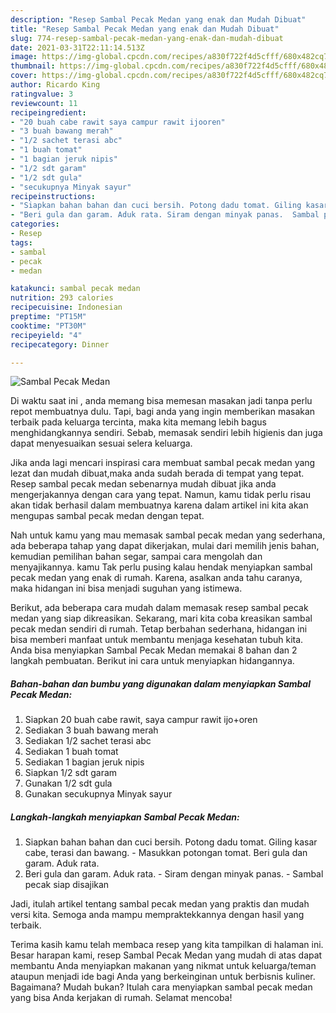 ```yaml
---
description: "Resep Sambal Pecak Medan yang enak dan Mudah Dibuat"
title: "Resep Sambal Pecak Medan yang enak dan Mudah Dibuat"
slug: 774-resep-sambal-pecak-medan-yang-enak-dan-mudah-dibuat
date: 2021-03-31T22:11:14.513Z
image: https://img-global.cpcdn.com/recipes/a830f722f4d5cfff/680x482cq70/sambal-pecak-medan-foto-resep-utama.jpg
thumbnail: https://img-global.cpcdn.com/recipes/a830f722f4d5cfff/680x482cq70/sambal-pecak-medan-foto-resep-utama.jpg
cover: https://img-global.cpcdn.com/recipes/a830f722f4d5cfff/680x482cq70/sambal-pecak-medan-foto-resep-utama.jpg
author: Ricardo King
ratingvalue: 3
reviewcount: 11
recipeingredient:
- "20 buah cabe rawit saya campur rawit ijooren"
- "3 buah bawang merah"
- "1/2 sachet terasi abc"
- "1 buah tomat"
- "1 bagian jeruk nipis"
- "1/2 sdt garam"
- "1/2 sdt gula"
- "secukupnya Minyak sayur"
recipeinstructions:
- "Siapkan bahan bahan dan cuci bersih. Potong dadu tomat. Giling kasar cabe, terasi dan bawang. Masukkan potongan tomat. Beri gula dan garam. Aduk rata."
- "Beri gula dan garam. Aduk rata. Siram dengan minyak panas.  Sambal pecak siap disajikan"
categories:
- Resep
tags:
- sambal
- pecak
- medan

katakunci: sambal pecak medan 
nutrition: 293 calories
recipecuisine: Indonesian
preptime: "PT15M"
cooktime: "PT30M"
recipeyield: "4"
recipecategory: Dinner

---
```



![Sambal Pecak Medan](https://img-global.cpcdn.com/recipes/a830f722f4d5cfff/680x482cq70/sambal-pecak-medan-foto-resep-utama.jpg)

Di waktu  saat ini , anda memang bisa memesan masakan jadi tanpa perlu repot membuatnya dulu. Tapi, bagi anda yang ingin memberikan masakan terbaik pada keluarga tercinta, maka kita memang lebih bagus menghidangkannya sendiri. Sebab, memasak sendiri lebih higienis dan juga dapat menyesuaikan sesuai selera keluarga.

Jika anda lagi mencari inspirasi cara membuat sambal pecak medan yang lezat dan mudah dibuat,maka anda sudah berada di tempat yang tepat. Resep sambal pecak medan  sebenarnya mudah dibuat jika anda mengerjakannya dengan cara yang tepat. Namun, kamu tidak perlu risau akan tidak berhasil dalam membuatnya 
karena dalam artikel ini kita akan mengupas sambal pecak medan dengan tepat.  



Nah untuk kamu yang mau memasak sambal pecak medan yang sederhana, ada beberapa tahap yang dapat dikerjakan, mulai dari memilih jenis bahan, kemudian pemilihan bahan segar, sampai cara mengolah dan menyajikannya. kamu Tak perlu pusing kalau hendak menyiapkan sambal pecak medan yang enak di rumah. Karena, asalkan anda  tahu caranya, maka hidangan ini bisa menjadi suguhan yang istimewa.

Berikut, ada beberapa cara mudah dalam memasak resep sambal pecak medan yang siap dikreasikan. Sekarang, mari kita coba kreasikan sambal pecak medan sendiri di rumah. Tetap berbahan sederhana, hidangan ini bisa memberi manfaat untuk membantu menjaga kesehatan tubuh kita. Anda bisa menyiapkan Sambal Pecak Medan memakai 8 bahan dan 2 langkah pembuatan. Berikut ini cara untuk menyiapkan hidangannya.

<!--inarticleads1-->

##### Bahan-bahan dan bumbu yang digunakan dalam menyiapkan Sambal Pecak Medan:

1. Siapkan 20 buah cabe rawit, saya campur rawit ijo+oren
1. Sediakan 3 buah bawang merah
1. Sediakan 1/2 sachet terasi abc
1. Sediakan 1 buah tomat
1. Sediakan 1 bagian jeruk nipis
1. Siapkan 1/2 sdt garam
1. Gunakan 1/2 sdt gula
1. Gunakan secukupnya Minyak sayur




<!--inarticleads2-->

##### Langkah-langkah menyiapkan Sambal Pecak Medan:

1. Siapkan bahan bahan dan cuci bersih. Potong dadu tomat. Giling kasar cabe, terasi dan bawang. - Masukkan potongan tomat. Beri gula dan garam. Aduk rata.
1. Beri gula dan garam. Aduk rata. - Siram dengan minyak panas.  - Sambal pecak siap disajikan




Jadi, itulah artikel tentang  sambal pecak medan  yang praktis dan mudah versi kita. Semoga anda mampu mempraktekkannya dengan hasil yang terbaik. 

Terima kasih kamu telah membaca resep yang kita tampilkan di halaman ini. Besar harapan kami, resep  Sambal Pecak Medan yang mudah di atas dapat membantu Anda menyiapkan makanan yang nikmat untuk keluarga/teman ataupun menjadi ide bagi Anda yang berkeinginan untuk berbisnis kuliner. Bagaimana? Mudah bukan? Itulah cara menyiapkan sambal pecak medan yang bisa Anda kerjakan di rumah. Selamat mencoba!

